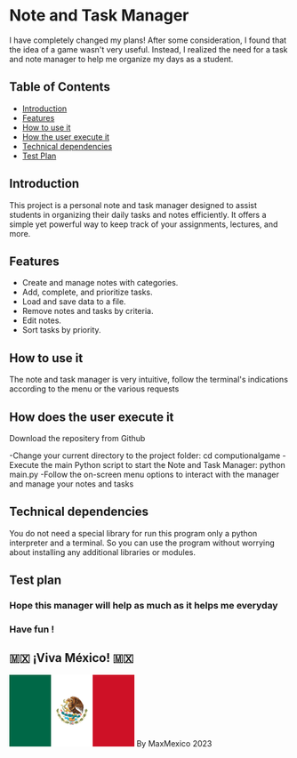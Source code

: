 # Note and Task Manager

I have completely changed my plans! After some consideration, I found that the idea of a game wasn't very useful. Instead, I realized the need for a task and note manager to help me organize my days as a student.

## Table of Contents
- [Introduction](#introduction)
- [Features](#features)
- [How to use it](#how-to-use-it)
- [How the user execute it](#how-does-the-user-execute-it)
- [Technical dependencies](#technical-dependencies)
- [Test Plan](#Test-plan)




## Introduction

This project is a personal note and task manager designed to assist students in organizing their daily tasks and notes efficiently. It offers a simple yet powerful way to keep track of your assignments, lectures, and more.

## Features

- Create and manage notes with categories.
- Add, complete, and prioritize tasks.
- Load and save data to a file.
- Remove notes and tasks by criteria.
- Edit notes.
- Sort tasks by priority.

## How to use it

The note and task manager is very intuitive, follow the terminal's indications according to the menu or the various requests

## How does the user execute it

Download the repositery from Github

-Change your current directory to the project folder: cd computionalgame
-Execute the main Python script to start the Note and Task Manager: python main.py
-Follow the on-screen menu options to interact with the manager and manage your notes and tasks

## Technical dependencies

You do not need a special library for run this program only a python interpreter and a terminal. So you can use the program without worrying about installing any additional libraries or modules.

## Test plan




### Hope this manager will help as much as it helps me everyday 
### Have fun !
## 🇲🇽 ¡Viva México! 🇲🇽

![Mexican flag](https://github.com/MaxMexico/computionalgame/blob/08a504434ee7207e30b4fa1016b011464e39d99a/t%C3%A9l%C3%A9chargement.png)
By MaxMexico 
2023
